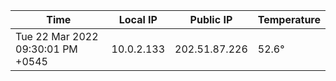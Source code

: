| Time     | Local IP | Public IP | Temperature |
| ----------- | ----------- | ----------- | ----------- |
| Tue 22 Mar 2022 09:30:01 PM +0545      | 10.0.2.133     | 202.51.87.226  | 52.6° |

